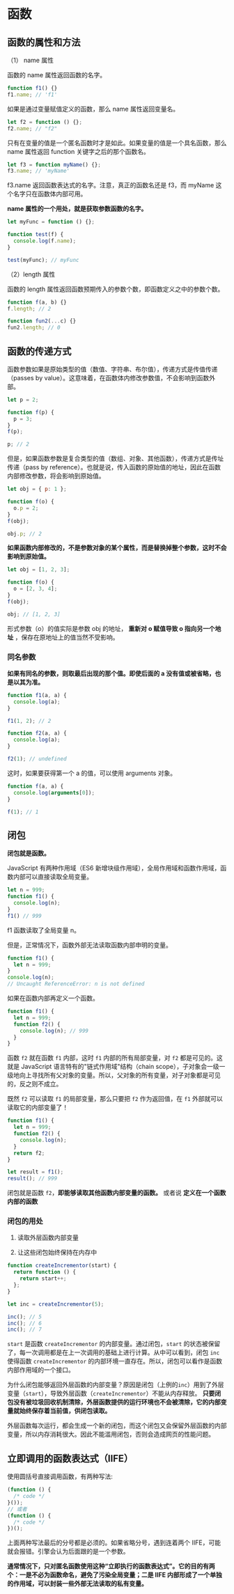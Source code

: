 # 函数

## 函数的属性和方法

（1） name 属性

函数的 name 属性返回函数的名字。

```javascript
function f1() {}
f1.name; // 'f1'
```

如果是通过变量赋值定义的函数，那么 name 属性返回变量名。

```javascript
let f2 = function () {};
f2.name; // "f2"
```

只有在变量的值是一个匿名函数时才是如此。如果变量的值是一个具名函数，那么 name 属性返回 function 关键字之后的那个函数名。

```javascript
let f3 = function myName() {};
f3.name; // 'myName'
```

f3.name 返回函数表达式的名字。注意，真正的函数名还是 f3，而 myName 这个名字只在函数体内部可用。

**name 属性的一个用处，就是获取参数函数的名字。**

```javascript
let myFunc = function () {};

function test(f) {
  console.log(f.name);
}

test(myFunc); // myFunc
```

（2）length 属性

函数的 length 属性返回函数预期传入的参数个数，即函数定义之中的参数个数。

```javascript
function f(a, b) {}
f.length; // 2

function fun2(...c) {}
fun2.length; // 0
```

## 函数的传递方式

函数参数如果是原始类型的值（数值、字符串、布尔值），传递方式是传值传递（passes by value）。这意味着，在函数体内修改参数值，不会影响到函数外部。

```javascript
let p = 2;

function f(p) {
  p = 3;
}
f(p);

p; // 2
```

但是，如果函数参数是复合类型的值（数组、对象、其他函数），传递方式是传址传递（pass by reference）。也就是说，传入函数的原始值的地址，因此在函数内部修改参数，将会影响到原始值。

```javascript
let obj = { p: 1 };

function f(o) {
  o.p = 2;
}
f(obj);

obj.p; // 2
```

**如果函数内部修改的，不是参数对象的某个属性，而是替换掉整个参数，这时不会影响到原始值。**

```javascript
let obj = [1, 2, 3];

function f(o) {
  o = [2, 3, 4];
}
f(obj);

obj; // [1, 2, 3]
```

形式参数（o）的值实际是参数 obj 的地址， **重新对 o 赋值导致 o 指向另一个地址** ，保存在原地址上的值当然不受影响。

### 同名参数

**如果有同名的参数，则取最后出现的那个值。即使后面的 a 没有值或被省略，也是以其为准。**

```javascript
function f1(a, a) {
  console.log(a);
}

f1(1, 2); // 2

function f2(a, a) {
  console.log(a);
}

f2(1); // undefined
```

这时，如果要获得第一个 a 的值，可以使用 arguments 对象。

```javascript
function f(a, a) {
  console.log(arguments[0]);
}

f(1); // 1
```

## 闭包

**闭包就是函数。**

JavaScript 有两种作用域（ES6 新增块级作用域），全局作用域和函数作用域，函数内部可以直接读取全局变量。

```javascript
let n = 999;
function f1() {
  console.log(n);
}
f1() // 999
```

f1 函数读取了全局变量 n。

但是，正常情况下，函数外部无法读取函数内部申明的变量。

```javascript
function f1() {
  let n = 999;
}
console.log(n);
// Uncaught ReferenceError: n is not defined
```

如果在函数内部再定义一个函数。

```javascript
function f1() {
  let n = 999;
  function f2() {
    console.log(n); // 999
  }
}
```

函数 `f2` 就在函数 `f1` 内部，这时 `f1` 内部的所有局部变量，对 `f2` 都是可见的。这就是 JavaScript 语言特有的"链式作用域"结构（chain scope），子对象会一级一级地向上寻找所有父对象的变量。所以，父对象的所有变量，对子对象都是可见的，反之则不成立。

既然 `f2` 可以读取 `f1` 的局部变量，那么只要把 `f2` 作为返回值，在 `f1` 外部就可以读取它的内部变量了！

```javascript
function f1() {
  let n = 999;
  function f2() {
    console.log(n);
  }
  return f2;
}

let result = f1();
result(); // 999
```

闭包就是函数 `f2`，**即能够读取其他函数内部变量的函数。** 或者说 **定义在一个函数内部的函数**

### 闭包的用处

1. 读取外层函数内部变量

2. 让这些闭包始终保持在内存中

```javascript
function createIncrementor(start) {
  return function () {
    return start++;
  };
}

let inc = createIncrementor(5);

inc(); // 5
inc(); // 6
inc(); // 7
```

`start` 是函数 `createIncrementor` 的内部变量。通过闭包，`start` 的状态被保留了，每一次调用都是在上一次调用的基础上进行计算。从中可以看到，闭包 `inc` 使得函数 `createIncrementor` 的内部环境一直存在。所以，闭包可以看作是函数内部作用域的一个接口。

为什么闭包能够返回外层函数的内部变量？原因是闭包（上例的`inc`）用到了外层变量（`start`），导致外层函数（`createIncrementor`）不能从内存释放。 **只要闭包没有被垃圾回收机制清除，外层函数提供的运行环境也不会被清除，它的内部变量就始终保存着当前值，供闭包读取。**

外层函数每次运行，都会生成一个新的闭包，而这个闭包又会保留外层函数的内部变量，所以内存消耗很大。因此不能滥用闭包，否则会造成网页的性能问题。

## 立即调用的函数表达式（IIFE）

使用圆括号直接调用函数，有两种写法:

```javascript
(function () {
  /* code */
}());
// 或者
(function () {
  /* code */
})();
```

上面两种写法最后的分号都是必须的。如果省略分号，遇到连着两个 IIFE，可能就会报错。引擎会认为后面跟的是一个参数。

**通常情况下，只对匿名函数使用这种“立即执行的函数表达式”。它的目的有两个：一是不必为函数命名，避免了污染全局变量；二是 IIFE 内部形成了一个单独的作用域，可以封装一些外部无法读取的私有变量。**
